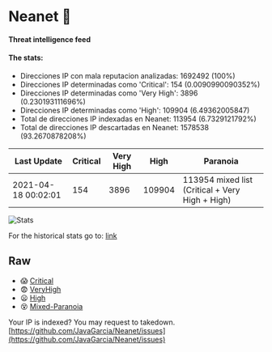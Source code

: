 # Neanet :hocho:
#### Threat intelligence feed
#### The stats:

- Direcciones IP con mala reputacion analizadas: 1692492 (100%)
- Direcciones IP determinadas como 'Critical':  154 (0.0090990090352%)
- Direcciones IP determinadas como 'Very High':  3896 (0.230193111696%)
- Direcciones IP determinadas como 'High':  109904 (6.49362005847)
- Total de direcciones IP indexadas en Neanet:  113954 (6.7329121792%)
- Total de direcciones IP descartadas en Neanet:  1578538 (93.2670878208%)

| Last Update | Critical | Very High | High | Paranoia |
| --- | --- | --- | --- | --- |
| 2021-04-18 00:02:01 | 154 | 3896 | 109904 | 113954 mixed list (Critical + Very High + High)|

![Stats](https://docs.google.com/spreadsheets/d/e/2PACX-1vSnaNMIXVabIpDJjufMlzH7poXnshF3mgd8Is1g9ytUEzVsP5my4Trn8f-xkoLLQ38xpL3HtmUexLo6/pubchart?oid=501124687&format=image)

For the historical stats go to: [link](/stats.csv)
## Raw
- :scream: [Critical](https://raw.githubusercontent.com/JavaGarcia/Neanet/master/blacklists/neanet_critical.txt)
- :fearful: [VeryHigh](https://raw.githubusercontent.com/JavaGarcia/Neanet/master/blacklists/neanet_veryHigh.txtt)
- :frowning: [High](https://raw.githubusercontent.com/JavaGarcia/Neanet/master/blacklists/neanet_high.txt)
- :dizzy_face: [Mixed-Paranoia](https://raw.githubusercontent.com/JavaGarcia/Neanet/master/blacklists/neanet_all.txt)


Your IP is indexed? You may request to takedown. [https://github.com/JavaGarcia/Neanet/issues](https://github.com/JavaGarcia/Neanet/issues)





































































































































































































































































































































































































































































































































































































































































































































































































































































































































































































































































































































































































































































































































































































































































































































































































































































































































































































































































































































































































































































































































































































































































































































































































































































































































































































































































































































































































































































































































































































































































































































































































































































































































































































































































































































































































































































































































































































































































































































































































































































































































































































































































































































































































































































































































































































































































































































































































































































































































































































































































































































































































































































































































































































































































































































































































































































































































































































































































































